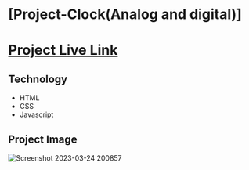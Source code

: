 # [Project-Clock(Analog and digital)]
# [Project Live Link](https://analog-digital-clock-veer.netlify.app/)
## Technology
- HTML
- CSS
- Javascript
## Project Image
![Screenshot 2023-03-24 200857](https://user-images.githubusercontent.com/113298266/227557179-af3121bf-bce8-4588-ae1a-4fee5c39d02b.png)
